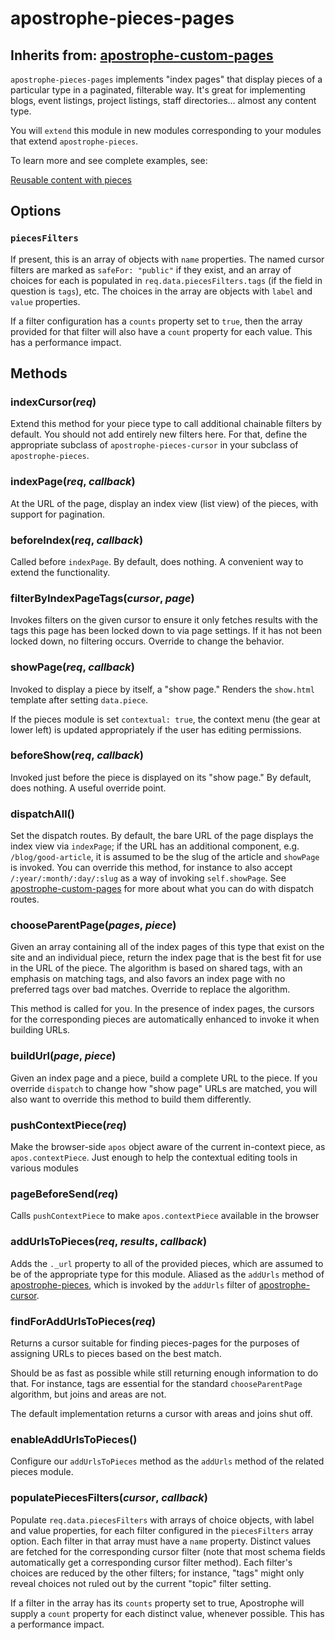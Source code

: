 # apostrophe-pieces-pages
## Inherits from: [apostrophe-custom-pages](../apostrophe-custom-pages/README.md)
`apostrophe-pieces-pages` implements "index pages" that display pieces of a
particular type in a paginated, filterable way. It's great for implementing
blogs, event listings, project listings, staff directories... almost any
content type.

You will `extend` this module in new modules corresponding to your modules
that extend `apostrophe-pieces`.

To learn more and see complete examples, see:

[Reusable content with pieces](/core-concepts/reusable-content-pieces)

## Options

### `piecesFilters`

If present, this is an array of objects with `name` properties. The named cursor filters are
marked as `safeFor: "public"` if they exist, and an array of choices for each is populated
in `req.data.piecesFilters.tags` (if the field in question is `tags`), etc. The choices in the
array are objects with `label` and `value` properties.

If a filter configuration has a `counts` property set to `true`, then the array provided for
that filter will also have a `count` property for each value. This has a performance
impact.


## Methods
### indexCursor(*req*)
Extend this method for your piece type to call additional
chainable filters by default. You should not add entirely new
filters here. For that, define the appropriate subclass of
`apostrophe-pieces-cursor` in your subclass of
`apostrophe-pieces`.
### indexPage(*req*, *callback*)
At the URL of the page, display an index view (list view) of
the pieces, with support for pagination.
### beforeIndex(*req*, *callback*)
Called before `indexPage`. By default, does nothing.
A convenient way to extend the functionality.
### filterByIndexPageTags(*cursor*, *page*)
Invokes filters on the given cursor to ensure it only fetches
results with the tags this page has been locked down to via
page settings. If it has not been locked down, no filtering occurs.
Override to change the behavior.
### showPage(*req*, *callback*)
Invoked to display a piece by itself, a "show page." Renders
the `show.html` template after setting `data.piece`.

If the pieces module is set `contextual: true`, the context menu
(the gear at lower left) is updated appropriately if the user has
editing permissions.
### beforeShow(*req*, *callback*)
Invoked just before the piece is displayed on its "show page." By default,
does nothing. A useful override point.
### dispatchAll()
Set the dispatch routes. By default, the bare URL of the page displays
the index view via `indexPage`; if the URL has an additional component,
e.g. `/blog/good-article`, it is assumed to be the slug of the
article and `showPage` is invoked. You can override this method,
for instance to also accept `/:year/:month/:day/:slug` as a way of
invoking `self.showPage`. See [apostrophe-custom-pages](/reference/modules/apostrophe-custom-pages)
for more about what you can do with dispatch routes.
### chooseParentPage(*pages*, *piece*)
Given an array containing all of the index pages of this type that
exist on the site and an individual piece, return the
index page that is the best fit for use in the URL of
the piece. The algorithm is based on shared tags, with
an emphasis on matching tags, and also favors an index
page with no preferred tags over bad matches. Override to
replace the algorithm.

This method is called for you. In the presence of index pages, the
cursors for the corresponding pieces are automatically enhanced to
invoke it when building URLs.
### buildUrl(*page*, *piece*)
Given an index page and a piece, build a complete URL to
the piece. If you override `dispatch` to change how
"show page" URLs are matched, you will also want to override
this method to build them differently.
### pushContextPiece(*req*)
Make the browser-side `apos` object aware of the current
in-context piece, as `apos.contextPiece`. Just enough to
help the contextual editing tools in various modules
### pageBeforeSend(*req*)
Calls `pushContextPiece` to make `apos.contextPiece` available
in the browser
### addUrlsToPieces(*req*, *results*, *callback*)
Adds the `._url` property to all of the provided pieces,
which are assumed to be of the appropriate type for this module.
Aliased as the `addUrls` method of [apostrophe-pieces](/reference/modules/apostrophe-pieces), which
is invoked by the `addUrls` filter of [apostrophe-cursor](/reference/modules/apostrophe-docs/server-apostrophe-cursor.md).
### findForAddUrlsToPieces(*req*)
Returns a cursor suitable for finding pieces-pages for the
purposes of assigning URLs to pieces based on the best match.

Should be as fast as possible while still returning enough
information to do that. For instance, tags are essential for the standard
`chooseParentPage` algorithm, but joins and areas are not.

The default implementation returns a cursor with areas
and joins shut off.
### enableAddUrlsToPieces()
Configure our `addUrlsToPieces` method as the `addUrls` method
of the related pieces module.
### populatePiecesFilters(*cursor*, *callback*)
Populate `req.data.piecesFilters` with arrays of choice objects,
with label and value properties, for each filter configured in the
`piecesFilters` array option. Each filter in that array must have a
`name` property. Distinct values are fetched for the corresponding
cursor filter (note that most schema fields automatically get a
corresponding cursor filter method). Each filter's choices are
reduced by the other filters; for instance, "tags" might only reveal
choices not ruled out by the current "topic" filter setting.

If a filter in the array has its `counts` property set to true,
Apostrophe will supply a `count` property for each distinct value,
whenever possible. This has a performance impact.
